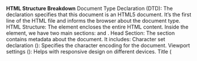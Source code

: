 


**HTML Structure Breakdown**
Document Type Declaration (DTD):
The <!DOCTYPE html> declaration specifies that this document is an HTML5 document.
It’s the first line of the HTML file and informs the browser about the document type.
HTML Structure:
The <html> element encloses the entire HTML content.
Inside the <html> element, we have two main sections: <head> and <body>.
Head Section:
The <head> section contains metadata about the document.
It includes:
Character set declaration (<meta charset="UTF-8">): Specifies the character encoding for the document.
Viewport settings (<meta name="viewport" content="width=device-width, initial-scale=1.0">): Helps with responsive design on different devices.
Title (<title>): Sets the title of the web page (displayed in the browser tab).
Body Section:
The <body> section contains the visible content of the web page.
It includes:
A centered <h5> element with a black background, displaying “FREE SHIPPING ON ORDERS OVER $100.”
A centered <h1> element with the title “Welcome to Get Gifts.”
A navigation menu (<nav>) with links to “Home” and “Buy Now” pages.
A menu icon section (<div class="menu_pic">) containing search, account, and cart icons.
An offer section (<div id="offer">) with a background image (“HomeBg.jpg”) and a heading.
A product section (<section class="products">) containing three product boxes:
Gloves (<div class="gloves">) with an image (“gloves.jpg”), price, and description.
Basket (<div class="basket">) with an image (“basket.jpg”), price, and description.
Jacket (<div class="jacket">) with an image (“jacket.jpg”), price, and description.
Styling:
CSS rules are applied within the <style> element.
Various styles are defined for elements like <body>, <h5>, <h1>, <nav>, and product boxes.
Background images, opacity, font size, and alignment are customized.
